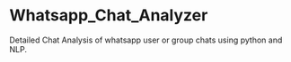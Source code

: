 # Whatsapp_Chat_Analyzer
Detailed Chat Analysis of whatsapp user or group chats using python and NLP.
